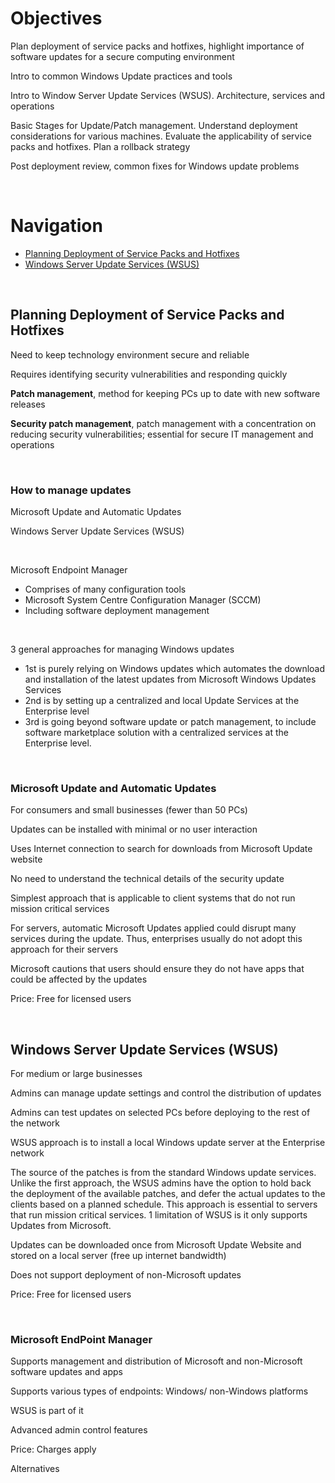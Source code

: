 # Objectives

Plan deployment of service packs and hotfixes, highlight importance of software updates for a secure computing environment  

Intro to common Windows Update practices and tools  

Intro to Window Server Update Services (WSUS). Architecture, services and operations  

Basic Stages for Update/Patch management. Understand deployment considerations for various machines. Evaluate the applicability of service packs and hotfixes. Plan a rollback strategy  

Post deployment review, common fixes for Windows update problems  

<br>

# Navigation
* [Planning Deployment of Service Packs and Hotfixes](#planning-deployment-of-service-packs-and-hotfixes)
* [Windows Server Update Services (WSUS)](#windows-server-update-services-wsus)

<br>

## Planning Deployment of Service Packs and Hotfixes

Need to keep technology environment secure and reliable  

Requires identifying security vulnerabilities and responding quickly  

<b>Patch management</b>, method for keeping PCs up to date with new software releases  

<b>Security patch management</b>, patch management with a concentration on reducing security vulnerabilities; essential for secure IT management and operations  

<br>

### How to manage updates

Microsoft Update and Automatic Updates  

Windows Server Update Services (WSUS)  

<br>

Microsoft Endpoint Manager  
* Comprises of many configuration tools  
* Microsoft System Centre Configuration Manager (SCCM)  
* Including software deployment management

<br>

3 general approaches for managing Windows updates
* 1st is purely relying on Windows updates which automates the download and installation of the latest updates from Microsoft Windows Updates Services  
* 2nd is by setting up a centralized and local Update Services at the Enterprise level  
* 3rd is going beyond software update or patch management, to include software marketplace solution with a centralized services at the Enterprise level.

<br>

### Microsoft Update and Automatic Updates

For consumers and small businesses (fewer than 50 PCs)  

Updates can be installed with minimal or no user interaction  

Uses Internet connection to search for downloads from Microsoft Update website  

No need to understand the technical details of the security update  

Simplest approach that is applicable to client systems that do not run mission critical services  

For servers, automatic Microsoft Updates applied could disrupt many services during the update. Thus, enterprises usually do not adopt this approach for their servers  

Microsoft cautions that users should ensure they do not have apps that could be affected by the updates  

Price: Free for licensed users  

<br>

## Windows Server Update Services (WSUS)

For medium or large businesses  

Admins can manage update settings and control the distribution of updates  

Admins can test updates on selected PCs before deploying to the rest of the network  

WSUS approach is to install a local Windows update server at the Enterprise network  

The source of the patches is from the standard Windows update services. Unlike the first approach, the WSUS admins have the option to hold back the deployment of the available patches, and defer the actual updates to the clients based on a planned schedule. This approach is essential to servers that run mission critical services. 1 limitation of WSUS is it only supports Updates from Microsoft.  

Updates can be downloaded once from Microsoft Update Website and stored on a local server (free up internet bandwidth)  

Does not support deployment of non-Microsoft updates  

Price: Free for licensed users  

<br>

### Microsoft EndPoint Manager

Supports management and distribution of Microsoft and non-Microsoft software updates and apps  

Supports various types of endpoints: Windows/ non-Windows platforms  

WSUS is part of it  

Advanced admin control features  

Price: Charges apply    

Alternatives 